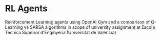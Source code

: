 # RL Agents
Reinforcement Learning agents using OpenAI Gym and a comparison of Q-Learning vs SARSA algorithms in scope of 
university assignment at Escola Técnica Superior d'Enginyeria (Universitat de València)
